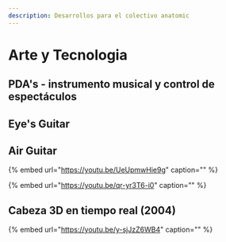 ```yaml
---
description: Desarrollos para el colectivo anatomic
---
```


# Arte y Tecnologia

## PDA's - instrumento musical y control de espectáculos

## Eye's Guitar

## Air Guitar

{% embed url="https://youtu.be/UeUpmwHie9g" caption="" %}

{% embed url="https://youtu.be/qr-yr3T6-i0" caption="" %}

## Cabeza 3D en tiempo real \(2004\)

{% embed url="https://youtu.be/y-sjJzZ6WB4" caption="" %}

